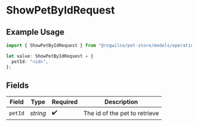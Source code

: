 # ShowPetByIdRequest

## Example Usage

```typescript
import { ShowPetByIdRequest } from "@rogwilco/pet-store/models/operations";

let value: ShowPetByIdRequest = {
  petId: "<id>",
};
```

## Fields

| Field                         | Type                          | Required                      | Description                   |
| ----------------------------- | ----------------------------- | ----------------------------- | ----------------------------- |
| `petId`                       | *string*                      | :heavy_check_mark:            | The id of the pet to retrieve |